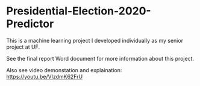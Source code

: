 # Presidential-Election-2020-Predictor
This is a machine learning project I developed individually as my senior project at UF.

See the final report Word document for more information about this project.

Also see video demonstation and explaination: https://youtu.be/VIzdmK62FrU
